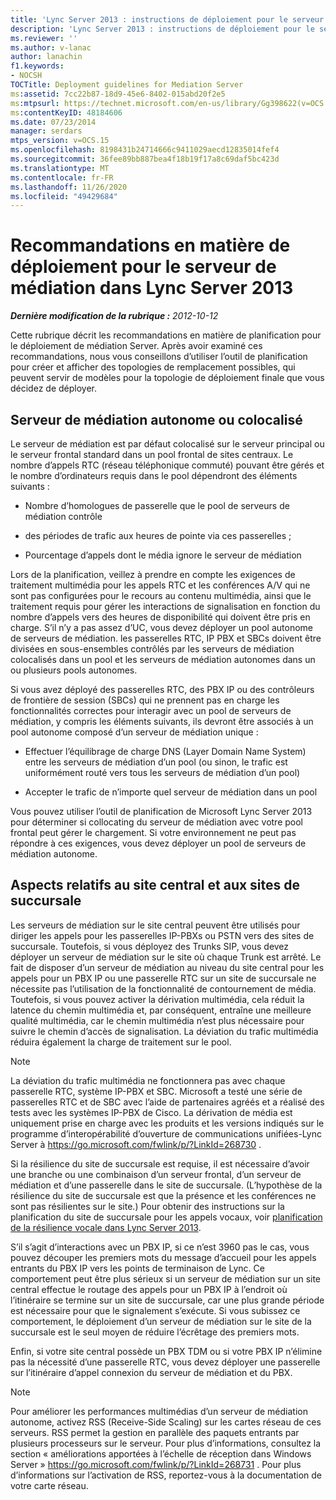 ```yaml
---
title: 'Lync Server 2013 : instructions de déploiement pour le serveur de médiation'
description: 'Lync Server 2013 : instructions de déploiement pour le serveur de médiation.'
ms.reviewer: ''
ms.author: v-lanac
author: lanachin
f1.keywords:
- NOCSH
TOCTitle: Deployment guidelines for Mediation Server
ms:assetid: 7cc22b87-18d9-45e6-8402-015abd20f2e5
ms:mtpsurl: https://technet.microsoft.com/en-us/library/Gg398622(v=OCS.15)
ms:contentKeyID: 48184606
ms.date: 07/23/2014
manager: serdars
mtps_version: v=OCS.15
ms.openlocfilehash: 8198431b24714666c9411029aecd12835014fef4
ms.sourcegitcommit: 36fee89bb887bea4f18b19f17a8c69daf5bc423d
ms.translationtype: MT
ms.contentlocale: fr-FR
ms.lasthandoff: 11/26/2020
ms.locfileid: "49429684"
---
```

# <a name="deployment-guidelines-for-mediation-server-in-lync-server-2013"></a>Recommandations en matière de déploiement pour le serveur de médiation dans Lync Server 2013

<div data-xmlns="http://www.w3.org/1999/xhtml">

<div class="topic" data-xmlns="http://www.w3.org/1999/xhtml" data-msxsl="urn:schemas-microsoft-com:xslt" data-cs="https://msdn.microsoft.com/">

<div data-asp="https://msdn2.microsoft.com/asp">



</div>

<div id="mainSection">

<div id="mainBody">

<span> </span>

_**Dernière modification de la rubrique :** 2012-10-12_

Cette rubrique décrit les recommandations en matière de planification pour le déploiement de médiation Server. Après avoir examiné ces recommandations, nous vous conseillons d’utiliser l’outil de planification pour créer et afficher des topologies de remplacement possibles, qui peuvent servir de modèles pour la topologie de déploiement finale que vous décidez de déployer.

<div>

## <a name="collocated-or-stand-alone-mediation-server"></a>Serveur de médiation autonome ou colocalisé

Le serveur de médiation est par défaut colocalisé sur le serveur principal ou le serveur frontal standard dans un pool frontal de sites centraux. Le nombre d’appels RTC (réseau téléphonique commuté) pouvant être gérés et le nombre d’ordinateurs requis dans le pool dépendront des éléments suivants :

  - Nombre d’homologues de passerelle que le pool de serveurs de médiation contrôle

  - des périodes de trafic aux heures de pointe via ces passerelles ;

  - Pourcentage d’appels dont le média ignore le serveur de médiation

Lors de la planification, veillez à prendre en compte les exigences de traitement multimédia pour les appels RTC et les conférences A/V qui ne sont pas configurées pour le recours au contenu multimédia, ainsi que le traitement requis pour gérer les interactions de signalisation en fonction du nombre d’appels vers des heures de disponibilité qui doivent être pris en charge. S’il n’y a pas assez d’UC, vous devez déployer un pool autonome de serveurs de médiation. les passerelles RTC, IP PBX et SBCs doivent être divisées en sous-ensembles contrôlés par les serveurs de médiation colocalisés dans un pool et les serveurs de médiation autonomes dans un ou plusieurs pools autonomes.

Si vous avez déployé des passerelles RTC, des PBX IP ou des contrôleurs de frontière de session (SBCs) qui ne prennent pas en charge les fonctionnalités correctes pour interagir avec un pool de serveurs de médiation, y compris les éléments suivants, ils devront être associés à un pool autonome composé d’un serveur de médiation unique :

  - Effectuer l’équilibrage de charge DNS (Layer Domain Name System) entre les serveurs de médiation d’un pool (ou sinon, le trafic est uniformément routé vers tous les serveurs de médiation d’un pool)

  - Accepter le trafic de n’importe quel serveur de médiation dans un pool

Vous pouvez utiliser l’outil de planification de Microsoft Lync Server 2013 pour déterminer si collocating du serveur de médiation avec votre pool frontal peut gérer le chargement. Si votre environnement ne peut pas répondre à ces exigences, vous devez déployer un pool de serveurs de médiation autonome.

</div>

<div>

## <a name="central-site-and-branch-site-considerations"></a>Aspects relatifs au site central et aux sites de succursale

Les serveurs de médiation sur le site central peuvent être utilisés pour diriger les appels pour les passerelles IP-PBXs ou PSTN vers des sites de succursale. Toutefois, si vous déployez des Trunks SIP, vous devez déployer un serveur de médiation sur le site où chaque Trunk est arrêté. Le fait de disposer d’un serveur de médiation au niveau du site central pour les appels pour un PBX IP ou une passerelle RTC sur un site de succursale ne nécessite pas l’utilisation de la fonctionnalité de contournement de média. Toutefois, si vous pouvez activer la dérivation multimédia, cela réduit la latence du chemin multimédia et, par conséquent, entraîne une meilleure qualité multimédia, car le chemin multimédia n’est plus nécessaire pour suivre le chemin d’accès de signalisation. La déviation du trafic multimédia réduira également la charge de traitement sur le pool.

<div>


> [!NOTE]  
> La déviation du trafic multimédia ne fonctionnera pas avec chaque passerelle RTC, système IP-PBX et SBC. Microsoft a testé une série de passerelles RTC et de SBC avec l’aide de partenaires agréés et a réalisé des tests avec les systèmes IP-PBX de Cisco. La dérivation de média est uniquement prise en charge avec les produits et les versions indiqués sur le programme d’interopérabilité d’ouverture de communications unifiées-Lync Server à <A href="https://go.microsoft.com/fwlink/p/?linkid=268730">https://go.microsoft.com/fwlink/p/?LinkId=268730</A> .



</div>

Si la résilience du site de succursale est requise, il est nécessaire d’avoir une branche ou une combinaison d’un serveur frontal, d’un serveur de médiation et d’une passerelle dans le site de succursale. (L’hypothèse de la résilience du site de succursale est que la présence et les conférences ne sont pas résilientes sur le site.) Pour obtenir des instructions sur la planification du site de succursale pour les appels vocaux, voir [planification de la résilience vocale dans Lync Server 2013](lync-server-2013-planning-for-branch-site-voice-resiliency.md).

S’il s’agit d’interactions avec un PBX IP, si ce n’est 3960 pas le cas, vous pouvez découper les premiers mots du message d’accueil pour les appels entrants du PBX IP vers les points de terminaison de Lync. Ce comportement peut être plus sérieux si un serveur de médiation sur un site central effectue le routage des appels pour un PBX IP à l’endroit où l’itinéraire se termine sur un site de succursale, car une plus grande période est nécessaire pour que le signalement s’exécute. Si vous subissez ce comportement, le déploiement d’un serveur de médiation sur le site de la succursale est le seul moyen de réduire l’écrêtage des premiers mots.

Enfin, si votre site central possède un PBX TDM ou si votre PBX IP n’élimine pas la nécessité d’une passerelle RTC, vous devez déployer une passerelle sur l’itinéraire d’appel connexion du serveur de médiation et du PBX.

<div>


> [!NOTE]  
> Pour améliorer les performances multimédias d’un serveur de médiation autonome, activez RSS (Receive-Side Scaling) sur les cartes réseau de ces serveurs. RSS permet la gestion en parallèle des paquets entrants par plusieurs processeurs sur le serveur. Pour plus d’informations, consultez la section « améliorations apportées à l’échelle de réception dans Windows Server » <A href="https://go.microsoft.com/fwlink/p/?linkid=268731">https://go.microsoft.com/fwlink/p/?LinkId=268731</A> . Pour plus d’informations sur l’activation de RSS, reportez-vous à la documentation de votre carte réseau.



</div>

</div>

</div>

<span> </span>

</div>

</div>

</div>

